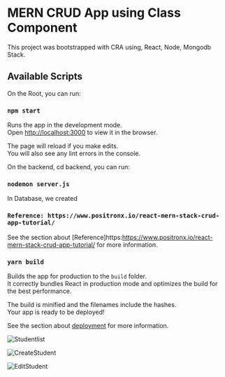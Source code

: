 # MERN CRUD App using Class Component

This project was bootstrapped with CRA using, React, Node, Mongodb Stack.

## Available Scripts

On the Root, you can run:

### `npm start`

Runs the app in the development mode.\
Open [http://localhost:3000](http://localhost:3000) to view it in the browser.

The page will reload if you make edits.\
You will also see any lint errors in the console.

On the backend, cd backend, you can run:

### `nodemon server.js`

In Database, we created 

### `Reference: https://www.positronx.io/react-mern-stack-crud-app-tutorial/`

See the section about [Reference]https:https://www.positronx.io/react-mern-stack-crud-app-tutorial/ for more information.

### `yarn build`

Builds the app for production to the `build` folder.\
It correctly bundles React in production mode and optimizes the build for the best performance.

The build is minified and the filenames include the hashes.\
Your app is ready to be deployed!

See the section about [deployment](https://facebook.github.io/create-react-app/docs/deployment) for more information.

![Studentlist](https://github.com/HSarfaraz/MERN-CRUD-Using-Class-Component/studentlist.png)

![CreateStudent](https://github.com/HSarfaraz/MERN-CRUD-Using-Class-Component/createstudent.png)

![EditStudent](https://github.com/HSarfaraz/MERN-CRUD-Using-Class-Component/editstudent.png)

